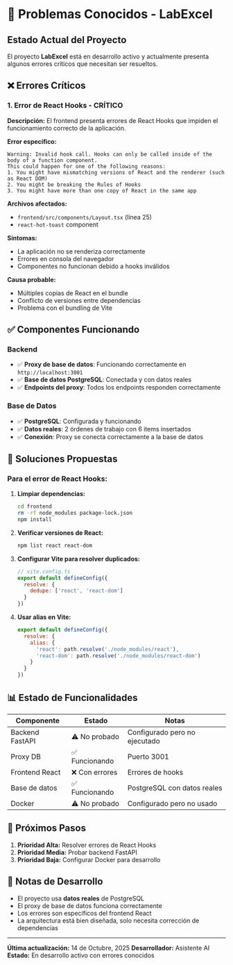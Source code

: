 # 🚨 Problemas Conocidos - LabExcel

## Estado Actual del Proyecto

El proyecto **LabExcel** está en desarrollo activo y actualmente presenta algunos errores críticos que necesitan ser resueltos.

## ❌ Errores Críticos

### 1. Error de React Hooks - CRÍTICO
**Descripción:** El frontend presenta errores de React Hooks que impiden el funcionamiento correcto de la aplicación.

**Error específico:**
```
Warning: Invalid hook call. Hooks can only be called inside of the body of a function component.
This could happen for one of the following reasons:
1. You might have mismatching versions of React and the renderer (such as React DOM)
2. You might be breaking the Rules of Hooks
3. You might have more than one copy of React in the same app
```

**Archivos afectados:**
- `frontend/src/components/Layout.tsx` (línea 25)
- `react-hot-toast` component

**Síntomas:**
- La aplicación no se renderiza correctamente
- Errores en consola del navegador
- Componentes no funcionan debido a hooks inválidos

**Causa probable:**
- Múltiples copias de React en el bundle
- Conflicto de versiones entre dependencias
- Problema con el bundling de Vite

## ✅ Componentes Funcionando

### Backend
- ✅ **Proxy de base de datos**: Funcionando correctamente en `http://localhost:3001`
- ✅ **Base de datos PostgreSQL**: Conectada y con datos reales
- ✅ **Endpoints del proxy**: Todos los endpoints responden correctamente

### Base de Datos
- ✅ **PostgreSQL**: Configurada y funcionando
- ✅ **Datos reales**: 2 órdenes de trabajo con 6 items insertados
- ✅ **Conexión**: Proxy se conecta correctamente a la base de datos

## 🔧 Soluciones Propuestas

### Para el error de React Hooks:

1. **Limpiar dependencias:**
   ```bash
   cd frontend
   rm -rf node_modules package-lock.json
   npm install
   ```

2. **Verificar versiones de React:**
   ```bash
   npm list react react-dom
   ```

3. **Configurar Vite para resolver duplicados:**
   ```javascript
   // vite.config.ts
   export default defineConfig({
     resolve: {
       dedupe: ['react', 'react-dom']
     }
   })
   ```

4. **Usar alias en Vite:**
   ```javascript
   export default defineConfig({
     resolve: {
       alias: {
         'react': path.resolve('./node_modules/react'),
         'react-dom': path.resolve('./node_modules/react-dom')
       }
     }
   })
   ```

## 📊 Estado de Funcionalidades

| Componente | Estado | Notas |
|------------|--------|-------|
| Backend FastAPI | ⚠️ No probado | Configurado pero no ejecutado |
| Proxy DB | ✅ Funcionando | Puerto 3001 |
| Frontend React | ❌ Con errores | Errores de hooks |
| Base de datos | ✅ Funcionando | PostgreSQL con datos reales |
| Docker | ⚠️ No probado | Configurado pero no usado |

## 🎯 Próximos Pasos

1. **Prioridad Alta:** Resolver errores de React Hooks
2. **Prioridad Media:** Probar backend FastAPI
3. **Prioridad Baja:** Configurar Docker para desarrollo

## 📝 Notas de Desarrollo

- El proyecto usa **datos reales** de PostgreSQL
- El proxy de base de datos funciona correctamente
- Los errores son específicos del frontend React
- La arquitectura está bien diseñada, solo necesita corrección de dependencias

---
**Última actualización:** 14 de Octubre, 2025
**Desarrollador:** Asistente AI
**Estado:** En desarrollo activo con errores conocidos
